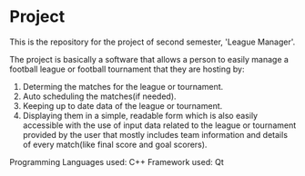 # Project
This is the repository for the project of second semester, 'League Manager'. 

The project is basically a software that allows a person to easily manage a football league or football tournament that they are hosting by:
1. Determing the matches for the league or tournament.
2. Auto scheduling the matches(if needed).
3. Keeping up to date data of the league or tournament.
4. Displaying them in a simple, readable form which is also easily accessible
with the use of input data related to the league or tournament provided by the user that mostly includes team information and details of every match(like final score and goal scorers).

Programming Languages used: C++ 
Framework used: Qt
